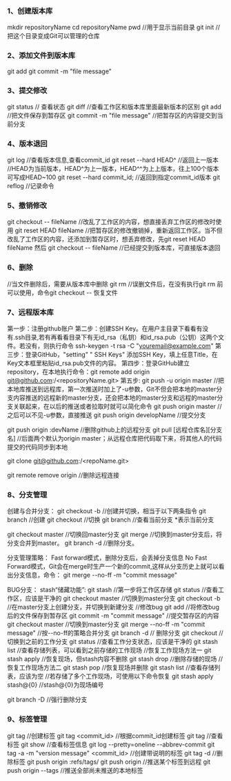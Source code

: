 ###   1、创建版本库  

mkdir repositoryName
cd repositoryName
pwd     //用于显示当前目录
git init  //把这个目录变成Git可以管理的仓库

### 2、添加文件到版本库

git add <filename>
git commit -m "file message"

### 3、提交修改

git status       // 查看状态
git diff <filename>    //查看工作区和版本库里面最新版本的区别
git add <filename>      //把文件保存到暂存区
git commit -m "file message"   //把暂存区的内容提交到当前分支

### 4、版本退回

git log     //查看版本信息,查看commit_id
git reset --hard HEAD^    //返回上一版本
//HEAD为当前版本，HEAD^为上一版本，HEAD^^为上上版本，往上100个版本可写成HEAD~100
git reset --hard commit_id;  //返回到指定commit_id版本
git reflog    //记录命令

### 5、撤销修改

git checkout -- fileName //改乱了工作区的内容，想直接丢弃工作区的修改时使用
git reset HEAD fileName  //把暂存区的修改撤销掉，重新返回工作区。当不但改乱了工作区的内容，还添加到暂存区时，想丢弃修改，先git reset HEAD fileName 然后 git checkout -- fileName
//已经提交到版本库，可直接版本退回

### 6、删除

//当文件删除后，需要从版本库中删除
git rm <fileName>
//误删文件后，在没有执行git rm <fileName>前可以使用，命令git checkout -- <fileName>恢复文件

### 7、远程版本库

第一步：注册github账户
第二步：创建SSH Key。在用户主目录下看看有没有.ssh目录,若有再看看目录下有无id_rsa（私钥）和id_rsa.pub（公钥）这两个文件。若没有，则执行命令 ssh-keygen -t rsa -C "youremail@example.com"
第三步：登录GitHub，"setting" " SSH Keys" 添加SSH Key，填上任意Title，在Key文本框里粘贴id_rsa.pub文件的内容。
第四步：登录GitHub建立 repository，在本地执行命令：git remote add origin git@github.com:<userName>/<repositoryName.git>
第五步:
git push -u origin master   //把本地库推送到远程库，第一次推送时加上了-u参数，Git不但会把本地的master分支内容推送的远程新的master分支，还会把本地的master分支和远程的master分支关联起来，在以后的推送或者拉取时就可以简化命令
git push origin master   //之后可以不见-u参数，直接推送
git push origin developName  //提交分支

git push origin :devName   //删除github上的远程分支
git pull [远程仓库名][分支名] //后面两个默认为origin master；从远程仓库把代码取下来，将其他人的代码提交的代码同步到本地

git clone git@github.com:<userName>/<repoName.git>

git remote remove origin   //删除远程连接

### 8、分支管理

创建与合并分支：
git checkout -b <developName>  //创建并切换，相当于以下两条指令
git branch <developName>  //创建
git checkout <developName>  //切换
git branch   //查看当前分支 *表示当前分支

git checkout master //切换回master分支
git merge <developName>  //切换到master分支后，将<developName>分支合并到master。
git branch -d <developName>  //删除分支。

分支管理策略：
Fast forward模式，删除分支后，会丢掉分支信息
No Fast Forward模式，Git会在merge时生产一个新的commit,这样从分支历史上就可以看出分支信息，命令：
git merge --no-ff -m "commit message" <devName>

BUG分支：
stash“储藏功能”:
git stash    //第一步将工作区存储
git status   //查看工作区，应该是干净的
git checkout master   //切换到master分支
git checkout -b <developName>  //在master分支上创建分支<developName>，并切换到新建分支
//修改bug
git add <fileName>  //将修改bug后的文件保存到暂存区
git commit -m "commit message"  //提交暂存区的内容
git checkout master   //切换到master分支
git merge --no-ff -m "commit message" <developName>  //按--no-ff的策略合并分支
git branch -d <developName>  //  删除分支<developName>
git checkout <wordDevelopName>  // 切换到之前的工作分支
git status       //查看工作分支状态，应该是干净的
git stash list    //查看存储列表，可以看到之前存储的工作现场
//恢复工作现场方法一
git stash apply   //恢复现场，但stash内容不删除
git stash drop    //删除存储的现场
//恢复工作现场方法二
git stash pop    //恢复现场并删除
git stash list    //查看存储列表，应该为空
//若存储了多个工作现场，可使用以下命令恢复
git stash apply stash@{0}  //stash@{0}为现场编号

git branch -D <developName> //强行删除分支

### 9、标签管理

git tag <tagName>  //创建标签
git tag <tagName> <commit_id>  //根据commit_id创建标签
git tag    //查看标签
git show <tagName>   //查看标签信息
git log --pretty=oneline --abbrev-commit
git tag -a <tagName> -m "version message" <commit_id> //创建带说明的标签
git tag -d <tagName>  //删除标签
git push origin :refs/tags/<tagName>
git push origin <tagName> //推送某个标签到远程
git push origin --tags   //推送全部尚未推送的本地标签








